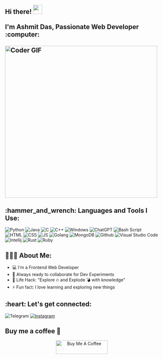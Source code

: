 <h2 align="left">
 <abc>
  <br>Hi there! <img src="https://user-images.githubusercontent.com/42378118/110234147-e3259600-7f4e-11eb-95be-0c4047144dea.gif" width="30"><br>
  <br> I'm Ashmit Das, Passionate Web Developer :computer:<br>
  <br>
    <img src="https://media.giphy.com/media/SWoSkN6DxTszqIKEqv/giphy.gif" alt="Coder GIF" width="500">
 </abc>
</h2> 
<h2 align="left">:hammer_and_wrench: Languages and Tools I Use:</h2>
<p align="left">

![Python](https://img.shields.io/badge/Python-3776AB.svg?style=for-the-badge&logo=Python&logoColor=white)
![Java](https://img.shields.io/badge/java-%23ED8B00.svg?style=for-the-badge&logo=openjdk&logoColor=white)
![C](https://img.shields.io/badge/C-A8B9CC.svg?style=for-the-badge&logo=C&logoColor=black)
![C++](https://img.shields.io/badge/C++-00599C.svg?style=for-the-badge&logo=C++&logoColor=white)
![Windows](https://img.shields.io/badge/Windows-0078D6?style=for-the-badge&logo=windows&logoColor=white)
![ChatGPT](https://img.shields.io/badge/chatGPT-74aa9c?style=for-the-badge&logo=openai&logoColor=white)
![Bash Script](https://img.shields.io/badge/bash_script-%23121011.svg?style=for-the-badge&logo=gnu-bash&logoColor=white)
![HTML](https://img.shields.io/badge/HTML5-E34F26.svg?style=for-the-badge&logo=HTML5&logoColor=white)
![CSS](https://img.shields.io/badge/CSS-663399.svg?style=for-the-badge&logo=CSS&logoColor=white)
![JS](https://img.shields.io/badge/JavaScript-F7DF1E.svg?style=for-the-badge&logo=JavaScript&logoColor=black)
![Golang](https://img.shields.io/badge/Go-00ADD8.svg?style=for-the-badge&logo=Go&logoColor=white)
![MongoDB](https://img.shields.io/badge/MongoDB-47A248.svg?style=for-the-badge&logo=MongoDB&logoColor=white)
![Github](https://img.shields.io/badge/GitHub-181717.svg?style=for-the-badge&logo=GitHub&logoColor=white)
![Visual Studio Code](https://img.shields.io/badge/Visual%20Studio%20Code-0078d7.svg?style=for-the-badge&logo=visual-studio-code&logoColor=white)
![Intellij](https://img.shields.io/badge/IntelliJ%20IDEA-000000.svg?style=for-the-badge&logo=IntelliJ-IDEA&logoColor=white)
![Rust](https://img.shields.io/badge/Rust-000000.svg?style=for-the-badge&logo=Rust&logoColor=white)
![Ruby](https://img.shields.io/badge/Ruby-CC342D.svg?style=for-the-badge&logo=Ruby&logoColor=white)
</p>

<h2 align="left">👨🏻‍💻 About Me:</h2>

- :computer: I'm a Frontend Web Developer
- :rocket: Always ready to collaborate for Dev Experiments
- :dart: Life Hack: "Explore :fire: and Explode :bomb: with knowledge"
- :zap: Fun fact: I love learning and exploring new things<br>

<h2 align="left">:heart: Let's get connected:</h2>

![Telegram](https://img.shields.io/badge/Telegram-26A5E4.svg?style=for-the-badge&logo=Telegram&logoColor=white)
<a href="https://instagram.com/coder.ashmit">![Instagram](https://img.shields.io/badge/Instagram-FF0069.svg?style=for-the-badge&logo=Instagram&logoColor=white)</a>

<h2 align="left">Buy me a coffee 🍵</h2>
<p align="center">
<a href="https://www.buymeacoffee.com/ashmitd" target="_blank"><img src="https://cdn.buymeacoffee.com/buttons/v2/default-yellow.png" alt="Buy Me A Coffee" style="height: 45px !important;width: 170px !important;" ></a>
</p>
